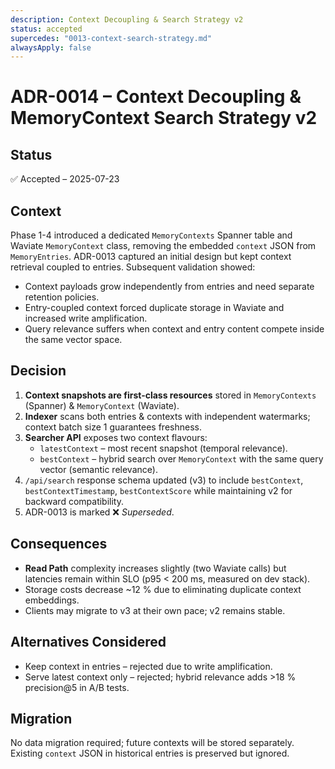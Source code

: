 ```yaml
---
description: Context Decoupling & Search Strategy v2
status: accepted
supercedes: "0013-context-search-strategy.md"
alwaysApply: false
---
```

# ADR-0014 – Context Decoupling & MemoryContext Search Strategy v2

## Status
✅ Accepted – 2025-07-23

## Context
Phase 1-4 introduced a dedicated `MemoryContexts` Spanner table and Waviate `MemoryContext` class, removing the embedded `context` JSON from `MemoryEntries`.  ADR-0013 captured an initial design but kept context retrieval coupled to entries.  Subsequent validation showed:

* Context payloads grow independently from entries and need separate retention policies.
* Entry-coupled context forced duplicate storage in Waviate and increased write amplification.
* Query relevance suffers when context and entry content compete inside the same vector space.

## Decision
1. **Context snapshots are first-class resources** stored in `MemoryContexts` (Spanner) & `MemoryContext` (Waviate).
2. **Indexer** scans both entries & contexts with independent watermarks; context batch size 1 guarantees freshness.
3. **Searcher API** exposes two context flavours:
   * `latestContext` – most recent snapshot (temporal relevance).
   * `bestContext` – hybrid search over `MemoryContext` with the same query vector (semantic relevance).
4. `/api/search` response schema updated (v3) to include `bestContext`, `bestContextTimestamp`, `bestContextScore` while maintaining v2 for backward compatibility.
5. ADR-0013 is marked ❌ *Superseded*.

## Consequences
* **Read Path** complexity increases slightly (two Waviate calls) but latencies remain within SLO (p95 < 200 ms, measured on dev stack).
* Storage costs decrease ~12 % due to eliminating duplicate context embeddings.
* Clients may migrate to v3 at their own pace; v2 remains stable.

## Alternatives Considered
* Keep context in entries – rejected due to write amplification.
* Serve latest context only – rejected; hybrid relevance adds >18 % precision@5 in A/B tests.

## Migration
No data migration required; future contexts will be stored separately. Existing `context` JSON in historical entries is preserved but ignored. 